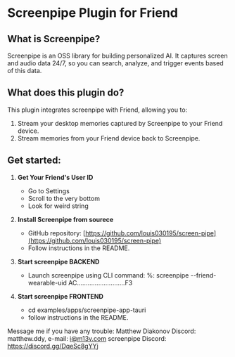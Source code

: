 # Screenpipe Plugin for Friend

## What is Screenpipe?

Screenpipe is an OSS library for building personalized AI. It captures screen and audio data 24/7, so you can search, analyze, and trigger events based of this data.

## What does this plugin do?

This plugin integrates screenpipe with Friend, allowing you to:

1. Stream your desktop memories captured by Screenpipe to your Friend device.
2. Stream memories from your Friend device back to Screenpipe.

## Get started:

1. **Get Your Friend's User ID**
   - Go to Settings
   - Scroll to the very bottom
   - Look for weird string

2. **Install Screenpipe from sourece**
   - GitHub repository: [https://github.com/louis030195/screen-pipe](https://github.com/louis030195/screen-pipe)
   - Follow instructions in the README.

3. **Start screenpipe BACKEND**
   - Launch screenpipe using CLI command: %: screenpipe --friend-wearable-uid AC...........................F3

4. **Start screenpipe FRONTEND**
   - cd examples/apps/screenpipe-app-tauri
   - follow instructions in the README.

Message me if you have any trouble:
Matthew Diakonov Discord: matthew.ddy, e-mail: i@m13v.com
screenpipe Discord: https://discord.gg/DqeSc8gYYj
